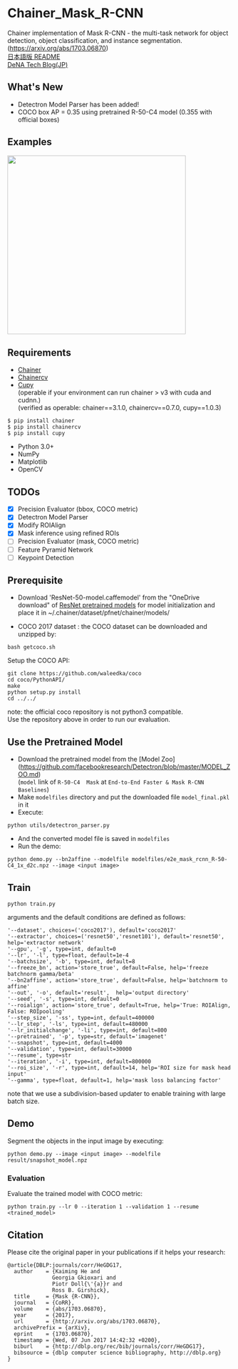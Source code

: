 # Chainer\_Mask\_R-CNN   
Chainer implementation of Mask R-CNN - the multi-task network for object detection, object classification, and instance segmentation.
(https://arxiv.org/abs/1703.06870)   
<a href="README_JP.md">日本語版 README</a>   
[DeNA Tech Blog(JP)](https://engineer.dena.jp/2017/12/chainercvmask-r-cnn.html)   

## What's New

- Detectron Model Parser has been added! 
- COCO box AP = 0.35 using pretrained R-50-C4 model (0.355 with official boxes)   

## Examples
<img src="imgs/demo.gif" width="400px"></img>

## Requirements
- [Chainer](https://github.com/pfnet/chainer)
- [Chainercv](https://github.com/chainer/chainercv)
- [Cupy](https://github.com/cupy/cupy)   
(operable if your environment can run chainer > v3 with cuda and cudnn.)   
(verified as operable: chainer==3.1.0, chainercv==0.7.0, cupy==1.0.3)
```
$ pip install chainer   
$ pip install chainercv
$ pip install cupy
```   
- Python 3.0+   
- NumPy   
- Matplotlib   
- OpenCV   

## TODOs
- [x] Precision Evaluator (bbox, COCO metric)
- [x] Detectron Model Parser 
- [x] Modify ROIAlign
- [x] Mask inference using refined ROIs
- [ ] Precision Evaluator (mask, COCO metric)
- [ ] Feature Pyramid Network
- [ ] Keypoint Detection

## Prerequisite
- Download 'ResNet-50-model.caffemodel' from the "OneDrive download" of [ResNet pretrained models](https://github.com/KaimingHe/deep-residual-networks#models) 
for model initialization and place it in ~/.chainer/dataset/pfnet/chainer/models/

- COCO 2017 dataset :
the COCO dataset can be downloaded and unzipped by:
```
bash getcoco.sh
```   
Setup the COCO API:   
```
git clone https://github.com/waleedka/coco
cd coco/PythonAPI/
make
python setup.py install
cd ../../
```
note: the official coco repository is not python3 compatible.    
Use the repository above in order to run our evaluation.    

## Use the Pretrained Model

- Download the pretrained model from the [Model Zoo] (https://github.com/facebookresearch/Detectron/blob/master/MODEL_ZOO.md)   
 (`model` link of `R-50-C4	Mask` at `End-to-End Faster & Mask R-CNN Baselines`)   
- Make `modelfiles` directory and put the downloaded file `model_final.pkl` in it   
- Execute:  
```   
python utils/detectron_parser.py
```
- And the converted model file is saved in `modelfiles`
- Run the demo:
```
python demo.py --bn2affine --modelfile modelfiles/e2e_mask_rcnn_R-50-C4_1x_d2c.npz --image <input image>
```

## Train

```
python train.py 
```
arguments and the default conditions are defined as follows:
```
'--dataset', choices=('coco2017'), default='coco2017'   
'--extractor', choices=('resnet50','resnet101'), default='resnet50', help='extractor network'
'--gpu', '-g', type=int, default=0   
'--lr', '-l', type=float, default=1e-4   
'--batchsize', '-b', type=int, default=8   
'--freeze_bn', action='store_true', default=False, help='freeze batchnorm gamma/beta'
'--bn2affine', action='store_true', default=False, help='batchnorm to affine'
'--out', '-o', default='result',  help='output directory'   
'--seed', '-s', type=int, default=0   
'--roialign', action='store_true', default=True, help='True: ROIAlign, False: ROIpooling'
'--step_size', '-ss', type=int, default=400000  
'--lr_step', '-ls', type=int, default=480000    
'--lr_initialchange', '-li', type=int, default=800     
'--pretrained', '-p', type=str, default='imagenet'   
'--snapshot', type=int, default=4000   
'--validation', type=int, default=30000   
'--resume', type=str   
'--iteration', '-i', type=int, default=800000   
'--roi_size', '-r', type=int, default=14, help='ROI size for mask head input'
'--gamma', type=float, default=1, help='mask loss balancing factor'   
```

note that we use a subdivision-based updater to enable training with large batch size.


## Demo
Segment the objects in the input image by executing:   
```
python demo.py --image <input image> --modelfile result/snapshot_model.npz 
```

### Evaluation

Evaluate the trained model with COCO metric:   
```
python train.py --lr 0 --iteration 1 --validation 1 --resume <trained_model> 
```

## Citation
Please cite the original paper in your publications if it helps your research:    

    @article{DBLP:journals/corr/HeGDG17,
      author    = {Kaiming He and
                  Georgia Gkioxari and
                  Piotr Doll{\'{a}}r and
                  Ross B. Girshick},
      title     = {Mask {R-CNN}},
      journal   = {CoRR},
      volume    = {abs/1703.06870},
      year      = {2017},
      url       = {http://arxiv.org/abs/1703.06870},
      archivePrefix = {arXiv},
      eprint    = {1703.06870},
      timestamp = {Wed, 07 Jun 2017 14:42:32 +0200},
      biburl    = {http://dblp.org/rec/bib/journals/corr/HeGDG17},
      bibsource = {dblp computer science bibliography, http://dblp.org}
    }
